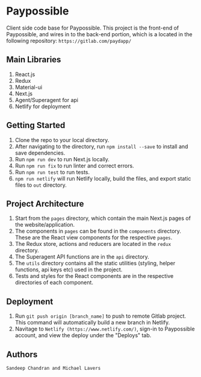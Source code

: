 # Paypossible

Client side code base for Paypossible. This project is the front-end of Paypossible, and wires in to the back-end portion, which is a located in the following repository: `https://gitlab.com/paydapp/`

## Main Libraries

1. React.js
2. Redux
3. Material-ui
4. Next.js
5. Agent/Superagent for api
6. Netlify for deployment

## Getting Started

1. Clone the repo to your local directory.
2. After navigating to the directory, run `npm install --save` to install and save dependencies.
3. Run `npm run dev` to run Next.js locally.
4. Run `npm run fix` to run linter and correct errors.
5. Run `npm run test` to run tests.
6. `npm run netlify` will run Netlify locally, build the files, and export static files to `out` directory.

## Project Architecture

1. Start from the `pages` directory, which contain the main Next.js pages of the website/application.
2. The components in `pages` can be found in the `components` directory. These are the React view components for the respective `pages`.
3. The Redux store, actions and reducers are located in the `redux` directory.
4. The Superagent API functions are in the `api` directory.
5. The `utils` directory contains all the static utilities (styling, helper functions, api keys etc) used in the project.
7. Tests and styles for the React components are in the respective directories of each component.

## Deployment

1. Run `git push origin [branch_name]` to push to remote Gitlab project. This command will automatically build a new branch in Netlify.
2. Navitage to `Netlify (https://www.netlify.com/)`, sign-in to Paypossible account, and view the deploy under the "Deploys" tab.

## Authors

`Sandeep Chandran and Michael Lavers`
